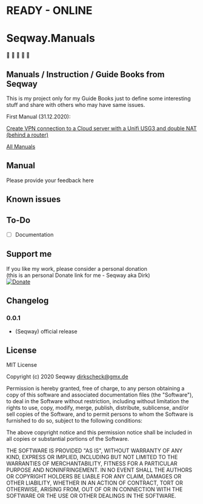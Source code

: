 # **READY - ONLINE**
# **Seqway.Manuals**

:clap: :green_book: :green_book: :green_book: :clap:

## Manuals / Instruction / Guide Books from Seqway

This is my project only for my Guide Books just to define some interesting stuff and share with others who may have same issues.

First Manual (31.12.2020):

[Create VPN connection to a Cloud server with a Unifi USG3 and double NAT (behind a router)](https://github.com/Seqway/Anleitungen/tree/main/Howtos/01_UnifiVPN2CloudServer)<br>

[All Manuals](https://github.com/Seqway/Anleitungen/tree/main/Howtos)

## Manual

Please provide your feedback here

## Known issues

## To-Do
* [ ] Documentation

## Support me
If you like my work, please consider a personal donation  
(this is an personal Donate link for me - Seqway aka Dirk)  
[![Donate](https://raw.githubusercontent.com/iobroker-community-adapters/ioBroker.sourceanalytix/master/admin/button.png)](http://paypal.me/Seqway)

## Changelog

### 0.0.1
* (Seqway) official release

## License
MIT License

Copyright (c) 2020 Seqway <dirkscheck@gmx.de>

Permission is hereby granted, free of charge, to any person obtaining a copy
of this software and associated documentation files (the "Software"), to deal
in the Software without restriction, including without limitation the rights
to use, copy, modify, merge, publish, distribute, sublicense, and/or sell
copies of the Software, and to permit persons to whom the Software is
furnished to do so, subject to the following conditions:

The above copyright notice and this permission notice shall be included in all
copies or substantial portions of the Software.

THE SOFTWARE IS PROVIDED "AS IS", WITHOUT WARRANTY OF ANY KIND, EXPRESS OR
IMPLIED, INCLUDING BUT NOT LIMITED TO THE WARRANTIES OF MERCHANTABILITY,
FITNESS FOR A PARTICULAR PURPOSE AND NONINFRINGEMENT. IN NO EVENT SHALL THE
AUTHORS OR COPYRIGHT HOLDERS BE LIABLE FOR ANY CLAIM, DAMAGES OR OTHER
LIABILITY, WHETHER IN AN ACTION OF CONTRACT, TORT OR OTHERWISE, ARISING FROM,
OUT OF OR IN CONNECTION WITH THE SOFTWARE OR THE USE OR OTHER DEALINGS IN THE
SOFTWARE.